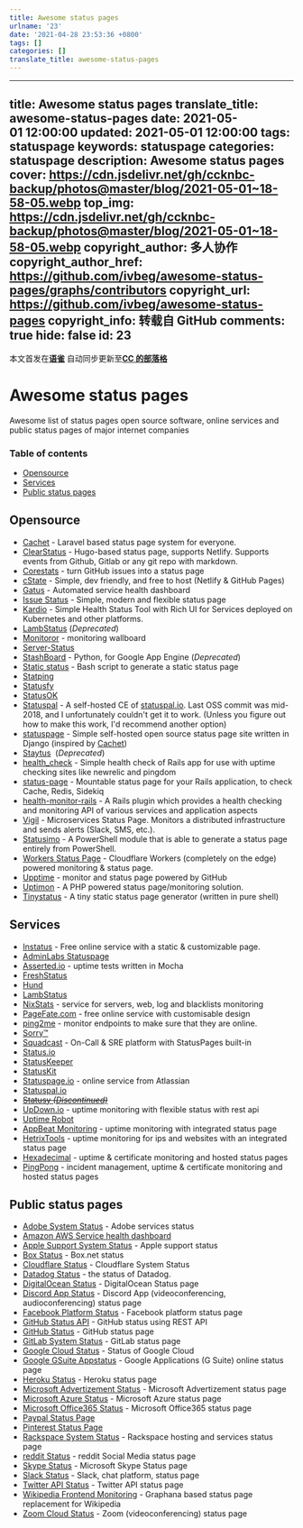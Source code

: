 ```yaml
---
title: Awesome status pages
urlname: '23'
date: '2021-04-28 23:53:36 +0800'
tags: []
categories: []
translate_title: awesome-status-pages
---
```


---
title: Awesome status pages
translate_title: awesome-status-pages
date: 2021-05-01 12:00:00
updated: 2021-05-01 12:00:00
tags: statuspage
keywords: statuspage
categories: statuspage
description: Awesome status pages
cover: https://cdn.jsdelivr.net/gh/ccknbc-backup/photos@master/blog/2021-05-01~18-58-05.webp
top_img: https://cdn.jsdelivr.net/gh/ccknbc-backup/photos@master/blog/2021-05-01~18-58-05.webp
copyright_author: 多人协作
copyright_author_href: https://github.com/ivbeg/awesome-status-pages/graphs/contributors
copyright_url: https://github.com/ivbeg/awesome-status-pages
copyright_info: 转载自 GitHub
comments: true
hide: false
id: 23
---

本文首发在[**语雀**](https://www.yuque.com/ccknbc/blog/23)
自动同步更新至[**CC 的部落格**](https://blog.ccknbc.cc/posts/awesome-status-pages)

# Awesome status pages

Awesome list of status pages open source software, online services and public status pages of major internet companies

### Table of contents

- [Opensource](#opensource)
- [Services](#services)
- [Public status pages](#public-status-pages)

## Opensource

- [Cachet](https://cachethq.io/) - Laravel based status page system for everyone.
- [ClearStatus](https://github.com/weeblrpress/clearstatus/) - Hugo-based status page, supports Netlify. Supports events from Github, Gitlab or any git repo with markdown.
- [Corestats](https://github.com/jayfk/statuspage) - turn GitHub issues into a status page
- [cState](https://github.com/cstate/cstate) - Simple, dev friendly, and free to host (Netlify & GitHub Pages)
- [Gatus](https://github.com/TwinProduction/gatus) - Automated service health dashboard
- [Issue Status](https://github.com/tadhglewis/issue-status) - Simple, modern and flexible status page
- [Kardio](https://github.com/tmobile/kardio) - Simple Health Status Tool with Rich UI for Services deployed on Kubernetes and other platforms.
- [LambStatus](https://lambstatus.github.io) (_Deprecated_)
- [Monitoror](https://monitoror.com/) - monitoring wallboard
- [Server-Status](https://github.com/Pryx/server-status)
- [StashBoard](http://www.stashboard.org/) - Python, for Google App Engine (_Deprecated_)
- [Static status](https://github.com/Cyclenerd/static_status) - Bash script to generate a static status page
- [Statping](https://github.com/hunterlong/statping)
- [Statusfy](https://marquez.co/statusfy)
- [StatusOK](https://github.com/sanathp/statusok)
- [Statuspal](https://github.com/statuspal/statuspal) - A self-hosted CE of [statuspal.io](https://statuspal.io). Last OSS commit was mid-2018, and I unfortunately couldn't get it to work. (Unless you figure out how to make this work, I'd recommend another option)
- [statuspage](https://github.com/darkpixel/statuspage) - Simple self-hosted open source status page site written in Django (inspired by [Cachet](https://cachethq.io/))
- [Staytus](https://staytus.co/)  (_Deprecated_)
- [health_check](https://github.com/ianheggie/health_check) - Simple health check of Rails app for use with uptime checking sites like newrelic and pingdom
- [status-page](https://github.com/rails-engine/status-page) - Mountable status page for your Rails application, to check Cache, Redis, Sidekiq
- [health-monitor-rails](https://github.com/lbeder/health-monitor-rails) - A Rails plugin which provides a health checking and monitoring API of various services and application aspects
- [Vigil](https://github.com/valeriansaliou/vigil) - Microservices Status Page. Monitors a distributed infrastructure and sends alerts (Slack, SMS, etc.).
- [Statusimo](https://github.com/EvotecIT/Statusimo) - A PowerShell module that is able to generate a status page entirely from PowerShell.
- [Workers Status Page](https://github.com/eidam/cf-workers-status-page) - Cloudflare Workers (completely on the edge) powered monitoring & status page.
- [Upptime](https://github.com/upptime/upptime) - monitor and status page powered by GitHub
- [Uptimon](https://github.com/RatherLogical/Uptimon) - A PHP powered status page/monitoring solution.
- [Tinystatus](https://github.com/bderenzo/tinystatus) - A tiny static status page generator (written in pure shell)

## Services

- [Instatus](https://instatus.com) - Free online service with a static & customizable page.
- [AdminLabs Statuspage](https://www.adminlabs.com/status-page/)
- [Asserted.io](https://asserted.io) - uptime tests written in Mocha
- [FreshStatus](https://www.freshworks.com/statuspage/)
- [Hund](https://hund.io/)
- [LambStatus](https://lambstatus.github.io/)
- [NixStats](https://nixstats.com/) - service for servers, web, log and blacklists monitoring
- [PageFate.com](https://pagefate.com) - free online service with customisable design
- [ping2me](https://www.ping2me.io/) - monitor endpoints to make sure that they are online.
- [Sorry™](https://www.sorryapp.com)
- [Squadcast](https://www.squadcast.com) - On-Call & SRE platform with StatusPages built-in
- [Status.io](https://status.io)
- [StatusKeeper](https://statuskeeper.com/)
- [StatusKit](https://statuskit.com/)
- [Statuspage.io](https://www.statuspage.io) - online service from Atlassian
- [Statuspal.io](https://statuspal.io)
- [~~Statusy _(Discontinued)_~~](https://statusy.co)
- [UpDown.io](https://updown.io/) - uptime monitoring with flexible status with rest api
- [Uptime Robot](https://uptimerobot.com/)
- [AppBeat Monitoring](https://www.appbeat.io/) - uptime monitoring with integrated status page
- [HetrixTools](https://hetrixtools.com) - uptime monitoring for ips and websites with an integrated status page
- [Hexadecimal](https://tryhexadecimal.com) - uptime & certificate monitoring and hosted status pages
- [PingPong](https://pingpong.one) - incident management, uptime & certificate monitoring and hosted status pages

## Public status pages

- [Adobe System Status](https://status.adobe.com/) - Adobe services status
- [Amazon AWS Service health dashboard](https://status.aws.amazon.com/)
- [Apple Support System Status](https://www.apple.com/support/systemstatus/) - Apple support status
- [Box Status](https://status.box.com/) - Box.net status
- [Cloudflare Status](https://www.cloudflarestatus.com/) - Cloudflare System Status
- [Datadog Status](https://status.datadoghq.com/) - the status of Datadog.
- [DigitalOcean Status](https://status.digitalocean.com/) - DigitalOcean Status page
- [Discord App Status](https://status.discordapp.com/) - Discord App (videoconferencing, audioconferencing) status page
- [Facebook Platform Status](https://developers.facebook.com/status/dashboard/) - Facebook platform status page
- [GitHub Status API](https://status.github.com/api) - GitHub status using REST API
- [GitHub Status](https://status.github.com/) - GitHub status page
- [GitLab System Status](https://status.gitlab.com) - GitLab status page
- [Google Cloud Status](https://status.cloud.google.com/) - Status of Google Cloud
- [Google GSuite Appstatus](https://www.google.com/appsstatus) - Google Applications (G Suite) online status page
- [Heroku Status](https://status.heroku.com/) - Heroku status page
- [Microsoft Advertizement Status](https://status.ads.microsoft.com/) - Microsoft Advertizement status page
- [Microsoft Azure Status](https://status.azure.com/ru-ru/status) - Microsoft Azure status page
- [Microsoft Office365 Status](https://status.office365.com/) - Microsoft Office365 status page
- [Paypal Status Page](https://www.paypal-status.com/product/production)
- [Pinterest Status Page](https://www.pintereststatus.com/)
- [Rackspace System Status](https://status.rackspace.com/) - Rackspace hosting and services status page
- [reddit Status](https://www.redditstatus.com/) - reddit Social Media status page
- [Skype Status](https://support.skype.com/en/status/) - Microsoft Skype Status page
- [Slack Status](https://status.slack.com/) - Slack, chat platform, status page
- [Twitter API Status](https://api.twitterstat.us/) - Twitter API status page
- [Wikipedia Frontend Monitoring](https://grafana.wikimedia.org/d/000000479/frontend-traffic?orgId=1) - Graphana based status page replacement for Wikipedia
- [Zoom Cloud Status](https://status.zoom.us/) - Zoom (videoconferencing) status page

